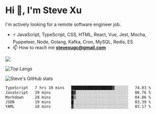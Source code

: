 # Hi 👋, I'm Steve Xu

I'm actively looking for a remote software engineer job.

- ⚡ JavaScript, TypeScript, CSS, HTML, React, Vue, Jest, Mocha,
Puppeteer, Node, Golang, Kafka, Cron, MySQL, Redis, ES
- 📫 How to reach me **stevexugc@gmail.com**

![](https://komarev.com/ghpvc/?username=nusr&color=green)

![Top Langs](https://github-readme-stats.vercel.app/api/top-langs/?username=nusr&langs_count=8&layout=compact)

![Steve's GitHub stats](https://github-readme-stats.vercel.app/api?username=nusr&show_icons=true)

<!--START_SECTION:waka-->

```txt
TypeScript   7 hrs 10 mins   ██████████████████▓░░░░░░   74.03 %
JavaScript   39 mins         █▓░░░░░░░░░░░░░░░░░░░░░░░   06.76 %
Markdown     28 mins         █▒░░░░░░░░░░░░░░░░░░░░░░░   04.86 %
JSON         19 mins         █░░░░░░░░░░░░░░░░░░░░░░░░   03.39 %
YAML         18 mins         ▓░░░░░░░░░░░░░░░░░░░░░░░░   03.17 %
```

<!--END_SECTION:waka-->
